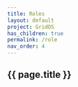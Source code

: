 ```yaml
---
title: Roles
layout: default
project: GridOS
has_children: true
permalink: /role
nav_order: 4
---
```


## {{ page.title }}
